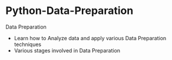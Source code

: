 # Python-Data-Preparation
Data Preparation
- Learn how to Analyze data and apply various Data Preparation techniques 
- Various stages involved in Data Preparation
